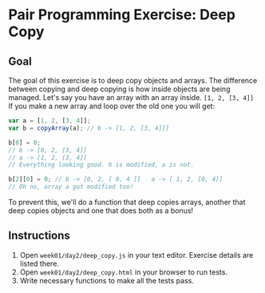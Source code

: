 # Pair Programming Exercise: Deep Copy

## Goal

The goal of this exercise is to deep copy objects and arrays. The difference
between copying and deep copying is how inside objects are being managed. Let's
say you have an array with an array inside. `[1, 2, [3, 4]]` If you make a new
array and loop over the old one you will get:

```javascript
var a = [1, 2, [3, 4]];
var b = copyArray(a); // b -> [1, 2, [3, 4]]]

b[0] = 0;
// b -> [0, 2, [3, 4]]    
// a -> [1, 2, [3, 4]]
// Everything looking good. b is modified, a is not.

b[2][0] = 0; // b -> [0, 2, [ 0, 4 ]]   a -> [ 1, 2, [0, 4]]
// Oh no, array a got modified too!
```

To prevent this, we'll do a function that deep copies arrays, another that deep
copies objects and one that does both as a bonus!

## Instructions

1. Open `week01/day2/deep_copy.js` in your text editor. Exercise details are listed there.
1. Open `week01/day2/deep_copy.html` in your browser to run tests.
1. Write necessary functions to make all the tests pass.
